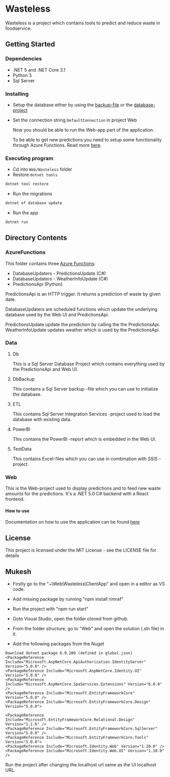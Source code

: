 # Wasteless

Wasteless is a project which contains tools to predict and reduce waste in foodservice.

## Getting Started

### Dependencies

  - .NET 5 and .NET Core 3.1
  - Python 3
  - Sql Server

### Installing

  - Setup the database either by using the [backup-file](Data/DBBackup/WastelessDemo.bak) or the
    [database-project](Data/DB/)

  - Set the connection string `DefaultConnection` in project Web
    
    Now you should be able to run the Web-app part of the application.
    
    To be able to get new predictions you need to setup some functionality through Azure Functions. Read more
    [here](#AzureFunctions).

### Executing program

  - Cd into `Web/Wasteless` folder
  - Restore `dotnet tools`

<!-- end list -->

``` sh
dotnet tool restore
```

  - Run the migrations

<!-- end list -->

``` sh
dotnet ef database update
```

  - Run the app

<!-- end list -->

``` sh
dotnet run
```

## Directory Contents

### AzureFunctions

This folder contains three [Azure Functions](https://docs.microsoft.com/en-us/azure/azure-functions/functions-overview):

  - DatabaseUpdaters - PredictionsUpdate (C\#)
  - DatabaseUpdaters - WeatherInfoUpdate (C\#)
  - PredictionsApi (Python)

PredictionsApi is an HTTP trigger. It returns a prediction of waste by given date.

DatabaseUpdaters are scheduled functions which update the underlying database used by the Web UI and PredictionsApi.

PredictionsUpdate update the prediction by calling the the
PredictionsApi.  
WeatherInfoUpdate updates weather which is used by the PredictionsApi.

### Data

1.  Db
    
    This is a Sql Server Database Project which contains everything used by the PredictionsApi and Web UI.

2.  DbBackup
    
    This contains a Sql Server backup -file which you can use to initialize the database.

3.  ETL
    
    This contains Sql Server Integration Services -project used to load the database with existing data.

4.  PowerBI
    
    This contains the PowerBI -report which is embedded in the Web UI.

5.  TestData
    
    This contains Excel-files which you can use in combination with SSIS -project.

### Web

This is the Web-project used to display predictions and to feed new waste amounts for the predictions. It's a .NET 5.0
C# backend with a React frontend.

#### How to use

Documentation on how to use the application can be found [here](./Web/README.md)

## License

This project is licensed under the MIT License - see the LICENSE file for details


## Mukesh
 - Firstly go to the "~\Web\Wasteless\ClientApp" and open in a editor as VS code.
 - Add missing  package by running "npm install rimraf"
 - Run the project with "npm run start"

 - Goto Visual Studio, open the folder cloned from github.
 - From the folder structure, go to "Web" and open the solution (.sln file) in it.
 - Add the following packages from the Nuget

 ``` 
 Download dotnet package 6.0.200 (defined in global.json)
 <PackageReference Include="Microsoft.AspNetCore.ApiAuthorization.IdentityServer" Version="5.0.0" />
 <PackageReference Include="Microsoft.AspNetCore.Identity.UI" Version="5.0.0" />
 <PackageReference Include="Microsoft.AspNetCore.SpaServices.Extensions" Version="6.0.0" />
 <PackageReference Include="Microsoft.EntityFrameworkCore" Version="5.0.0" />
 <PackageReference Include="Microsoft.EntityFrameworkCore.Design" Version="5.0.0">

 <PackageReference Include="Microsoft.EntityFrameworkCore.Relational.Design" Version="1.1.6" />
 <PackageReference Include="Microsoft.EntityFrameworkCore.SqlServer" Version="5.0.0" />
 <PackageReference Include="Microsoft.EntityFrameworkCore.Tools" Version="5.0.0">
 <PackageReference Include="Microsoft.Identity.Web" Version="1.20.0" />
 <PackageReference Include="Microsoft.Identity.Web.UI" Version="1.10.0" />

 ```

 Run the project after changing the localhost url same as the UI localhost URL.